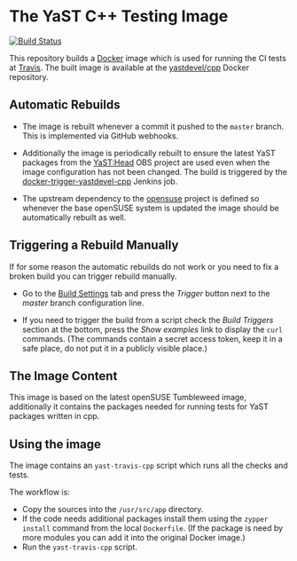 # The YaST C++ Testing Image

[![Build Status](https://travis-ci.org/yast/docker-yast-cpp.svg?branch=master)](https://travis-ci.org/yast/docker-yast-cpp)

This repository builds a [Docker](https://www.docker.com/) image which is used
for running the CI tests at [Travis](https://travis-ci.org/).
The built image is available at the [yastdevel/cpp](
https://hub.docker.com/r/yastdevel/cpp/) Docker repository.

## Automatic Rebuilds

- The image is rebuilt whenever a commit it pushed to the `master` branch.
  This is implemented via GitHub webhooks.

- Additionally the image is periodically rebuilt to ensure the latest YaST
  packages from the [YaST:Head](https://build.opensuse.org/project/show/YaST:Head)
  OBS project are used even when the image configuration has not been changed.
  The build is triggered by the [docker-trigger-yastdevel-cpp](
  https://ci.opensuse.org/view/Yast/job/docker-trigger-yastdevel-cpp/)
  Jenkins job.

- The upstream dependency to the [opensuse](https://hub.docker.com/_/opensuse/)
  project is defined so whenever the base openSUSE system is updated the image
  should be automatically rebuilt as well.

## Triggering a Rebuild Manually

If for some reason the automatic rebuilds do not work or you need to fix
a broken build you can trigger rebuild manually.

- Go to the [Build Settings](
https://hub.docker.com/r/yastdevel/cpp/~/settings/automated-builds/) tab
and press the *Trigger* button next to the *master* branch configuration line.

- If you need to trigger the build from a script check the *Build Triggers*
section at the bottom, press the *Show examples* link to display the `curl`
commands. (The commands contain a secret access token, keep it in a safe place,
do not put it in a publicly visible place.)

## The Image Content

This image is based on the latest openSUSE Tumbleweed image, additionally
it contains the packages needed for running tests for YaST packages written
in cpp.

## Using the image

The image contains an `yast-travis-cpp` script which runs all the checks and tests.

The workflow is:

- Copy the sources into the `/usr/src/app` directory.
- If the code needs additional packages install them using the `zypper install`
  command from the local `Dockerfile`. (If the package is need by more modules
  you can add it into the original Docker image.)
- Run the `yast-travis-cpp` script.

